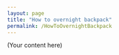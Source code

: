 ```yaml
---
layout: page
title: "How to overnight backpack"
permalink: /HowToOvernightBackpack
---
```


(Your content here)
